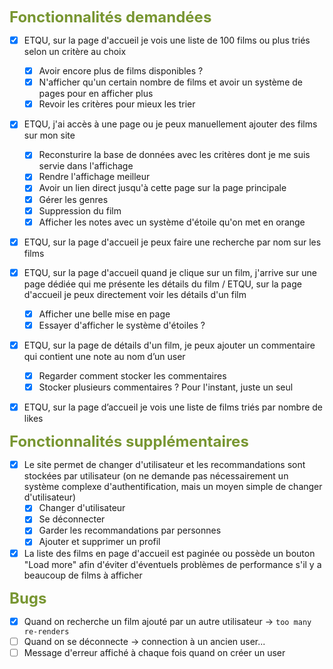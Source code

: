 <span style="color:rgb(120, 150, 50);"><font size="5">**Fonctionnalités demandées**</span></font>

* [x] ETQU, sur la page d'accueil je vois une liste de 100 films ou plus triés selon un critère au choix
    * [x] Avoir encore plus de films disponibles ?
    * [x] N'afficher qu'un certain nombre de films et avoir un système de pages pour en afficher plus
    * [x] Revoir les critères pour mieux les trier

* [x] ETQU, j'ai accès à une page ou je peux manuellement ajouter des films sur mon site
    * [x] Reconsturire la base de données avec les critères dont je me suis servie dans l'affichage
    * [x] Rendre l'affichage meilleur 
    * [x] Avoir un lien direct jusqu'à cette page sur la page principale
    * [x] Gérer les genres
    * [x] Suppression du film
    * [x] Afficher les notes avec un système d'étoile qu'on met en orange
 
* [x] ETQU, sur la page d'accueil je peux faire une recherche par nom sur les films

* [x] ETQU, sur la page d'accueil quand je clique sur un film, j'arrive sur une page dédiée qui me présente les détails du film / ETQU, sur la page d'accueil je peux directement voir les détails d'un film
    * [x] Afficher une belle mise en page
    * [x] Essayer d'afficher le système d'étoiles ?

* [x] ETQU, sur la page de détails d'un film, je peux ajouter un commentaire qui contient une note au nom d’un user 
    * [x] Regarder comment stocker les commentaires 
    * [x] Stocker plusieurs commentaires ? Pour l'instant, juste un seul

* [x] ETQU, sur la page d’accueil je vois une liste de films triés par nombre de likes

<span style="color:rgb(120, 150, 50);"><font size="5">**Fonctionnalités supplémentaires**</span></font>

* [x] Le site permet de changer d'utilisateur et les recommandations sont stockées par utilisateur (on ne demande pas nécessairement un système complexe d'authentification, mais un moyen simple de changer d'utilisateur)
  * [x] Changer d'utilisateur
  * [x] Se déconnecter
  * [x] Garder les recommandations par personnes
  * [x] Ajouter et supprimer un profil

* [x] La liste des films en page d'accueil est paginée ou possède un bouton "Load more" afin d'éviter d'éventuels problèmes de performance s'il y a beaucoup de films à afficher

<span style="color:rgb(120, 150, 50);"><font size="5">**Bugs**</span></font>

* [x] Quand on recherche un film ajouté par un autre utilisateur $\rightarrow$ `too many re-renders`
* [ ] Quand on se déconnecte $\rightarrow$ connection à un ancien user...
* [ ] Message d'erreur affiché à chaque fois quand on créer un user